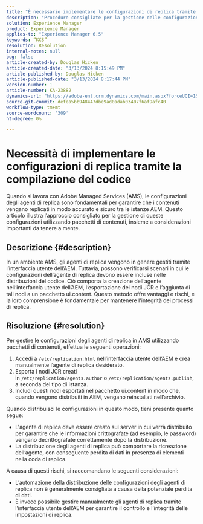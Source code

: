 ```yaml
---
title: "È necessario implementare le configurazioni di replica tramite la build del codice"
description: "Procedure consigliate per la gestione delle configurazioni dell'agente di replica negli ambienti AMS"
solution: Experience Manager
product: Experience Manager
applies-to: "Experience Manager 6.5"
keywords: “KCS”
resolution: Resolution
internal-notes: null
bug: false
article-created-by: Douglas Hicken
article-created-date: "3/13/2024 8:15:49 PM"
article-published-by: Douglas Hicken
article-published-date: "3/13/2024 8:17:44 PM"
version-number: 1
article-number: KA-23882
dynamics-url: "https://adobe-ent.crm.dynamics.com/main.aspx?forceUCI=1&pagetype=entityrecord&etn=knowledgearticle&id=c387107a-76e1-ee11-904c-00224806b7b2"
source-git-commit: defea5bb948447dbe9ad0adab03407f6af9afc40
workflow-type: tm+mt
source-wordcount: '309'
ht-degree: 0%

---
```


# Necessità di implementare le configurazioni di replica tramite la compilazione del codice


Quando si lavora con Adobe Managed Services (AMS), le configurazioni degli agenti di replica sono fondamentali per garantire che i contenuti vengano replicati in modo accurato e sicuro tra le istanze AEM. Questo articolo illustra l’approccio consigliato per la gestione di queste configurazioni utilizzando pacchetti di contenuti, insieme a considerazioni importanti da tenere a mente.

## Descrizione {#description}


In un ambiente AMS, gli agenti di replica vengono in genere gestiti tramite l’interfaccia utente dell’AEM. Tuttavia, possono verificarsi scenari in cui le configurazioni dell’agente di replica devono essere incluse nelle distribuzioni del codice. Ciò comporta la creazione dell’agente nell’interfaccia utente dell’AEM, l’esportazione dei nodi JCR e l’aggiunta di tali nodi a un pacchetto ui.content. Questo metodo offre vantaggi e rischi, e la loro comprensione è fondamentale per mantenere l&#39;integrità dei processi di replica.


## Risoluzione {#resolution}


Per gestire le configurazioni degli agenti di replica in AMS utilizzando pacchetti di contenuti, effettua le seguenti operazioni:

1. Accedi a `/etc/replication.html` nell’interfaccia utente dell’AEM e crea manualmente l’agente di replica desiderato.
2. Esporta i nodi JCR creati in `/etc/replication/agents.author` o `/etc/replication/agents.publish`, a seconda del tipo di istanza.
3. Includi questi nodi esportati nel pacchetto ui.content in modo che, quando vengono distribuiti in AEM, vengano reinstallati nell’archivio.


Quando distribuisci le configurazioni in questo modo, tieni presente quanto segue:

- L&#39;agente di replica deve essere creato sul server in cui verrà distribuito per garantire che le informazioni crittografate (ad esempio, le password) vengano decrittografate correttamente dopo la distribuzione.
- La distribuzione degli agenti di replica può comportare la ricreazione dell’agente, con conseguente perdita di dati in presenza di elementi nella coda di replica.


A causa di questi rischi, si raccomandano le seguenti considerazioni:

- L’automazione della distribuzione delle configurazioni degli agenti di replica non è generalmente consigliata a causa della potenziale perdita di dati.
- È invece possibile gestire manualmente gli agenti di replica tramite l’interfaccia utente dell’AEM per garantire il controllo e l’integrità delle impostazioni di replica.

